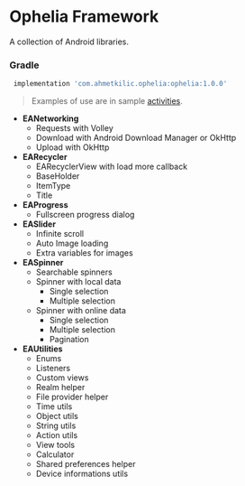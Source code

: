 # Ophelia Framework 
A collection of Android libraries.


### Gradle
```gradle
 implementation 'com.ahmetkilic.ophelia:ophelia:1.0.0'
```

> Examples of use are in sample [activities](https://github.com/Kartega/kartega-ophelia-android/tree/master/app/src/main/java/com/ahmetkilic/eaframework).


- **EANetworking**
  * Requests with Volley
  * Download with Android Download Manager or OkHttp
  * Upload with OkHttp
- **EARecycler**
  * EARecyclerView with load more callback
  * BaseHolder
  * ItemType
  * Title
- **EAProgress**
  * Fullscreen progress dialog
- **EASlider**
  * Infinite scroll
  * Auto Image loading
  * Extra variables for images
- **EASpinner**
  * Searchable spinners
  * Spinner with local data
    - Single selection
    - Multiple selection
  * Spinner with online data
    - Single selection
    - Multiple selection
    - Pagination
- **EAUtilities**
  * Enums
  * Listeners
  * Custom views
  * Realm helper
  * File provider helper
  * Time utils
  * Object utils
  * String utils
  * Action utils
  * View tools
  * Calculator
  * Shared preferences helper
  * Device informations utils
